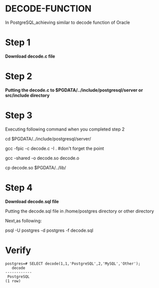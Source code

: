 # DECODE-FUNCTION
In PostgreSQL,achieving similar to decode function of Oracle 

# Step 1 #
**Download decode.c file**

# Step 2 #
**Putting the decode.c to $PGDATA/../include/postgresql/server or src/include directory**

# Step 3 #
Executing following command when you completed step 2

cd $PGDATA/../include/postgresql/server/

gcc -fpic -c decode.c -I .   #don't forget the point

gcc -shared -o decode.so decode.o

cp decode.so $PGDATA/../lib/

# Step 4 #
**Download decode.sql file**

Putting the decode.sql file in /home/postgres directory or other directory

Next,as following:

psql -U postgres -d postgres -f decode.sql

# Verify #

    postgres=# SELECT decode(1,1,'PostgreSQL',2,'MySQL','Other');
       decode   
    ------------
     PostgreSQL
    (1 row)
